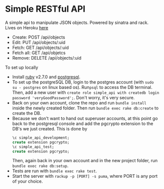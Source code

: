 # Simple RESTful API

A simple api to manipulate JSON objects. Powered by sinatra and rack. Lives on Heroku [here](https://shrouded-sierra-29495.herokuapp.com/)

- Create: POST /api/objects
- Edit: PUT /api/objects/:uid
- Fetch: GET /api/objects/:uid
- Fetch all: GET /api/objetcs
- Remove: DELETE /api/objects/:uid

To set up locally
* Install [ruby](https://www.ruby-lang.org/en/documentation/installation/) v2.7.0 and [postgresql](https://www.postgresql.org/download/).
* To set up the postgreSQL DB, login to the postgres account (with `sudo su - postgres` on linux based os). Run`psql` to access the DB terminal. Then, add a new user with `create role simple_api with createdb login password 'veryGoodPassword';`. Don't worry, it's very secure.
* Back on your own account, clone the repo and run `bundle install` inside the newly created folder. Then run `bundle exec rake db:create` to create the DB.
* Because we don't want to hand out superuser accounts, at this point go back to the postgresql console and add the pgcrypto extension to the DB's we just created. This is done by 
    ```sql
    \c simple_api_development;
    create extension pgcrypto;
    \c simple_api_test;
    create extension pgcrypto;
    ```
    Then, again back in your own account and in the new project folder, run `bundle exec rake db:setup`.
* Tests are run with `bundle exec rake test`.
* Start the server with `rackup -p [PORT] -s puma`, where PORT is any port of your choice.
